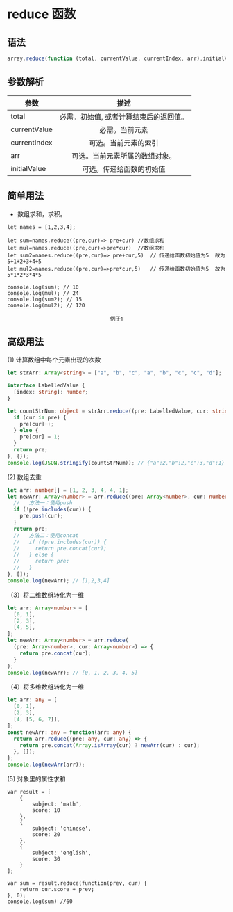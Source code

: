 # reduce 函数

## 语法

```js
array.reduce(function (total, currentValue, currentIndex, arr),initialValue )
```

## 参数解析

| 参数         |                  描述                  |
| ------------ | :------------------------------------: |
| total        | 必需。初始值, 或者计算结束后的返回值。 |
| currentValue |             必需。当前元素             |
| currentIndex |          可选。当前元素的索引          |
| arr          |     可选。当前元素所属的数组对象。     |
| initialValue |        可选。传递给函数的初始值        |

## 简单用法

- 数组求和，求积。

```JS
let names = [1,2,3,4];

let sum=names.reduce((pre,cur)=> pre+cur) //数组求和
let mul=names.reduce((pre,cur)=>pre*cur)  //数组求积
let sum2=names.reduce((pre,cur)=> pre+cur,5)  // 传递给函数初始值为5  故为5+1+2+3+4+5
let mul2=names.reduce((pre,cur)=>pre*cur,5)   // 传递给函数初始值为5  故为5*1*2*3*4*5

console.log(sum); // 10
console.log(mul); // 24
console.log(sum2); // 15
console.log(mul2); // 120
```

<p class="code_title">例子1</p>

## 高级用法

(1) 计算数组中每个元素出现的次数

```ts
let strArr: Array<string> = ["a", "b", "c", "a", "b", "c", "c", "d"];

interface LabelledValue {
  [index: string]: number;
}

let countStrNum: object = strArr.reduce((pre: LabelledValue, cur: string) => {
  if (cur in pre) {
    pre[cur]++;
  } else {
    pre[cur] = 1;
  }
  return pre;
}, {});
console.log(JSON.stringify(countStrNum)); // {"a":2,"b":2,"c":3,"d":1}
```

(2) 数组去重

```ts
let arr: number[] = [1, 2, 3, 4, 4, 1];
let newArr: Array<number> = arr.reduce((pre: Array<number>, cur: number) => {
  //   方法一：使用push
  if (!pre.includes(cur)) {
    pre.push(cur);
  }
  return pre;
  //   方法二：使用concat
  //   if (!pre.includes(cur)) {
  //     return pre.concat(cur);
  //   } else {
  //     return pre;
  //   }
}, []);
console.log(newArr); // [1,2,3,4]
```

（3）将二维数组转化为一维

```ts
let arr: Array<number> = [
  [0, 1],
  [2, 3],
  [4, 5],
];
let newArr: Array<number> = arr.reduce(
  (pre: Array<number>, cur: Array<number>) => {
    return pre.concat(cur);
  }
);
console.log(newArr); // [0, 1, 2, 3, 4, 5]
```

（4）将多维数组转化为一维

```ts
let arr: any = [
  [0, 1],
  [2, 3],
  [4, [5, 6, 7]],
];
const newArr: any = function(arr: any) {
  return arr.reduce((pre: any, cur: any) => {
    return pre.concat(Array.isArray(cur) ? newArr(cur) : cur);
  }, []);
};
console.log(newArr(arr));
```

(5) 对象里的属性求和

```JS
var result = [
    {
        subject: 'math',
        score: 10
    },
    {
        subject: 'chinese',
        score: 20
    },
    {
        subject: 'english',
        score: 30
    }
];

var sum = result.reduce(function(prev, cur) {
    return cur.score + prev;
}, 0);
console.log(sum) //60
```

  <style>
  .code_title{
    text-align:center;
    font-size:12px;
  }
  </style>
